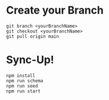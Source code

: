 

# Create your Branch

`git branch <yourBranchName>`<br>
`git checkout <yourBranchName>`<br>
`git pull origin main`

# Sync-Up!

`npm install`<br>
`npm run schema`<br>
`npm run seed`<br>
`npm run start`<br>
